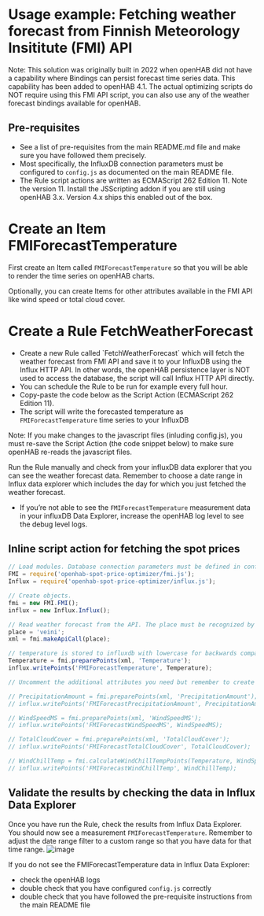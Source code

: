 # Usage example: Fetching weather forecast from Finnish Meteorology Insititute (FMI) API
Note: This solution was originally built in 2022 when openHAB did not have a capability where Bindings can persist forecast time series data. This capability has been added to openHAB 4.1. The actual optimizing scripts do NOT require using this FMI API script, you can also use any of the weather forecast bindings available for openHAB. 

## Pre-requisites
- See a list of pre-requisites from the main README.md file and make sure you have followed them precisely.
- Most specifically, the InfluxDB connection parameters must be configured to `config.js` as documented on the main README file.
- The Rule script actions are written as ECMAScript 262 Edition 11. Note the version 11. Install the JSScripting addon if you are still using openHAB 3.x. Version 4.x ships this enabled out of the box. 

# Create an Item FMIForecastTemperature
First create an Item called `FMIForecastTemperature` so that you will be able to render the time series on openHAB charts.  

Optionally, you can create Items for other attributes available in the FMI API like wind speed or total cloud cover.

# Create a Rule FetchWeatherForecast
- Create a new Rule called `FetchWeatherForecast´ which will fetch the weather forecast from FMI API and save it to your InfluxDB using the Influx HTTP API. In other words, the openHAB persistence layer is NOT used to access the database, the script will call Influx HTTP API directly.
- You can schedule the Rule to be run for example every full hour.
- Copy-paste the code below as the Script Action (ECMAScript 262 Edition 11).
- The script will write the forecasted temperature as `FMIForecastTemperature` time series to your InfluxDB
 
Note: If you make changes to the javascript files (inluding config.js), you must re-save the Script Action (the code snippet below) to make sure openHAB re-reads the javascript files.

Run the Rule manually and check from your influxDB data explorer that you can see the weather forecast data. Remember to choose a date range in Influx data explorer which includes the day for which you just fetched the weather forecast.
- If you’re not able to see the `FMIForecastTemperature` measurement data in your influxDB Data Explorer, increase the openHAB log level to see the debug level logs.

## Inline script action for fetching the spot prices

```Javascript
// Load modules. Database connection parameters must be defined in config.js.
FMI = require('openhab-spot-price-optimizer/fmi.js');
Influx = require('openhab-spot-price-optimizer/influx.js');

// Create objects.
fmi = new FMI.FMI();
influx = new Influx.Influx();

// Read weather forecast from the API. The place must be recognized by FMI API.
place = 'veini';
xml = fmi.makeApiCall(place);

// temperature is stored to influxdb with lowercase for backwards compatibility.
Temperature = fmi.preparePoints(xml, 'Temperature');
influx.writePoints('FMIForecastTemperature', Temperature);

// Uncomment the additional attributes you need but remember to create Items for them first!

// PrecipitationAmount = fmi.preparePoints(xml, 'PrecipitationAmount');
// influx.writePoints('FMIForecastPrecipitationAmount', PrecipitationAmount);

// WindSpeedMS = fmi.preparePoints(xml, 'WindSpeedMS');
// influx.writePoints('FMIForecastWindSpeedMS', WindSpeedMS);

// TotalCloudCover = fmi.preparePoints(xml, 'TotalCloudCover');
// influx.writePoints('FMIForecastTotalCloudCover', TotalCloudCover);

// WindChillTemp = fmi.calculateWindChillTempPoints(Temperature, WindSpeedMS);
// influx.writePoints('FMIForecastWindChillTemp', WindChillTemp);
```

## Validate the results by checking the data in Influx Data Explorer
Once you have run the Rule, check the results from Influx Data Explorer. You should now see a measurement `FMIForecastTemperature`. Remember to adjust the date range filter to a custom range so that you have data for that time range.
![image](https://github.com/masipila/openhab-spot-price-optimizer/assets/20110757/fd1e22cf-bb19-4316-a233-f8fd36a3610c)

If you do not see the FMIForecastTemperature data in Influx Data Explorer:
- check the openHAB logs
- double check that you have configured `config.js` correctly
- double check that you have followed the pre-requisite instructions from the main README file 
